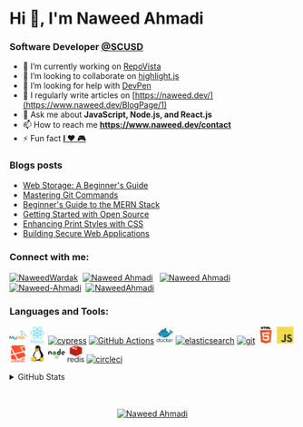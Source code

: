 <h1>Hi 👋, I'm Naweed Ahmadi</h1>
<h3>Software Developer <a href="#" target="blank">@SCUSD</a></h3>

- 🔭 I’m currently working on [RepoVista](https://github.com/RepoVista)
- 👯 I’m looking to collaborate on [highlight.js](https://github.com/highlightjs)
- 🤝 I’m looking for help with [DevPen](https://github.com/NaweedAhmadi/React-Interview-Questions)
- 📝 I regularly write articles on [https://naweed.dev/](https://www.naweed.dev/BlogPage/1)
- 💬 Ask me about **JavaScript, Node.js, and React.js**
- 📫 How to reach me **https://www.naweed.dev/contact**
- ⚡ Fun fact **[I ❤️ 🎮](#)**

### Blogs posts
<!-- BLOG-POST-LIST:START -->
- [Web Storage: A Beginner's Guide](https://www.naweed.dev/blogPost/web-storage-a-beginners-guide)
- [Mastering Git Commands](https://www.naweed.dev/blogPost/mastering-git-commands)
- [Beginner's Guide to the MERN Stack](https://www.naweed.dev/blogPost/beginners-guide-to-the-mern-stack)
- [Getting Started with Open Source](https://www.naweed.dev/blogPost/getting-started-with-open-source)
- [Enhancing Print Styles with CSS](https://www.naweed.dev/blogPost/enhancing-print-styles-with-css)
- [Building Secure Web Applications](https://www.naweed.dev/blogPost/building-secure-web-applications)
<!-- BLOG-POST-LIST:END -->

<h3 align="left">Connect with me:</h3>
<p align="left">
	<a href="https://twitter.com/NaweedWardak" target="blank"><img align="center" src="https://raw.githubusercontent.com/rahuldkjain/github-profile-readme-generator/master/src/images/icons/Social/twitter.svg" alt="NaweedWardak" height="30" /></a>&nbsp;
	<a href="https://www.linkedin.com/in/NaweedAhmadi/" target="blank"><img align="center" src="https://raw.githubusercontent.com/rahuldkjain/github-profile-readme-generator/master/src/images/icons/Social/linked-in-alt.svg" alt="Naweed Ahmadi" height="30" /></a> &nbsp;
	<a href="https://github.com/NaweedAhmadi" target="blank"><img align="center" src="https://raw.githubusercontent.com/rahuldkjain/github-profile-readme-generator/master/src/images/icons/Social/github.svg" alt="Naweed Ahmadi" height="30" /></a>&nbsp;
	<a href="https://www.youtube.com/@naweed-ahmadi" target="blank"><img align="center" src="https://raw.githubusercontent.com/rahuldkjain/github-profile-readme-generator/master/src/images/icons/Social/youtube.svg" alt="Naweed-Ahmadi" height="30" /></a>&nbsp;
  <a href="https://medium.com/@NaweedAhmadi" target="blank"><img align="center" src="https://raw.githubusercontent.com/rahuldkjain/github-profile-readme-generator/master/src/images/icons/Social/medium.svg" alt="NaweedAhmadi" height="30" /></a>&nbsp;
</p>

<h3 align="left">Languages and Tools:</h3>
<p align="left">
	<a href="https://www.mysql.com/" target="_blank" rel="noreferrer"> <img src="https://raw.githubusercontent.com/devicons/devicon/master/icons/mysql/mysql-original-wordmark.svg" alt="mysql" height="30" /></a>
 	<a href="https://reactjs.org/" target="_blank" rel="noreferrer"> <img src="https://raw.githubusercontent.com/devicons/devicon/master/icons/react/react-original-wordmark.svg" alt="react" height="30" /></a>
	<a href="https://www.cypress.io" target="_blank" rel="noreferrer"> <img src="https://raw.githubusercontent.com/simple-icons/simple-icons/6e46ec1fc23b60c8fd0d2f2ff46db82e16dbd75f/icons/cypress.svg" alt="cypress" height="30" /></a>
	<a href="https://github.com/features/actions" target="_blank" rel="noreferrer"> <img src="https://www.vectorlogo.zone/logos/github/github-tile.svg" alt="GitHub Actions" height="30" /></a>
	<a href="https://www.docker.com/" target="_blank" rel="noreferrer"> <img src="https://raw.githubusercontent.com/devicons/devicon/master/icons/docker/docker-original-wordmark.svg" alt="docker" height="30" /></a>
	<a href="https://www.elastic.co" target="_blank" rel="noreferrer"> <img src="https://www.vectorlogo.zone/logos/elastic/elastic-icon.svg" alt="elasticsearch" height="30" /></a>
	<a href="https://git-scm.com/" target="_blank" rel="noreferrer"> <img src="https://www.vectorlogo.zone/logos/git-scm/git-scm-icon.svg" alt="git" height="30" /></a>
	<a href="https://www.w3.org/html/" target="_blank" rel="noreferrer"> <img src="https://raw.githubusercontent.com/devicons/devicon/master/icons/html5/html5-original-wordmark.svg" alt="html5" height="30" /></a>
	<a href="https://developer.mozilla.org/en-US/docs/Web/JavaScript" target="_blank" rel="noreferrer"> <img src="https://raw.githubusercontent.com/devicons/devicon/master/icons/javascript/javascript-original.svg" alt="javascript" height="30" /></a>
	<a href="https://laravel.com/" target="_blank" rel="noreferrer"> <img src="https://raw.githubusercontent.com/devicons/devicon/master/icons/laravel/laravel-plain-wordmark.svg" alt="laravel" height="30" /></a>
	<a href="https://www.linux.org/" target="_blank" rel="noreferrer"> <img src="https://raw.githubusercontent.com/devicons/devicon/master/icons/linux/linux-original.svg" alt="linux" height="30" /></a>
	<a href="https://nodejs.org" target="_blank" rel="noreferrer"> <img src="https://raw.githubusercontent.com/devicons/devicon/master/icons/nodejs/nodejs-original-wordmark.svg" alt="nodejs" height="30" /></a>
	<a href="https://redis.io" target="_blank" rel="noreferrer"> <img src="https://raw.githubusercontent.com/devicons/devicon/master/icons/redis/redis-original-wordmark.svg" alt="redis" height="30" /></a>
	<a href="https://circleci.com" target="_blank" rel="noreferrer"> <img src="https://www.vectorlogo.zone/logos/circleci/circleci-icon.svg" alt="circleci" height="30" /></a>
</p>

<details><summary>GitHub Stats</summary>

| <img align="center" src="https://github-readme-stats.vercel.app/api?username=NaweedAhmadi&show_icons=true&theme=dark&locale=en" alt="NaweedAhmadi" /> | <img align="center" src="https://github-readme-streak-stats.herokuapp.com/?user=NaweedAhmadi&theme=dark" alt="Naweed Ahmadi" /> |
| :---: | :---: |

| <img src="https://github-readme-stats.vercel.app/api/top-langs?username=NaweedAhmadi&show_icons=true&theme=dark&locale=en&layout=compact" alt="Naweed Ahmadi" /> |
| :---: |

</details><br><br>

<p align="center"><a href="https://ko-fi.com/excelbeast"> <img src="https://cdn.ko-fi.com/cdn/kofi3.png?v=3" height="50" width="210" alt="Naweed Ahmadi" /></a></p>
